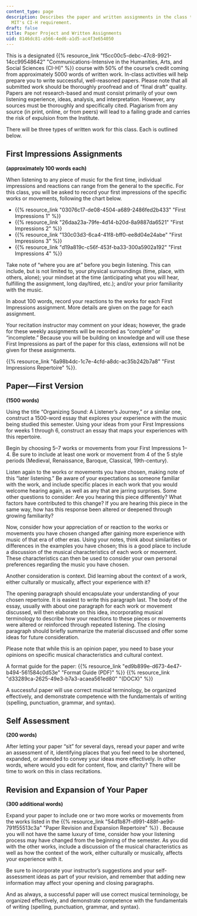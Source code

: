 ```yaml
---
content_type: page
description: Describes the paper and written assignments in the class that count toward
  MIT's CI-H requirement.
draft: false
title: Paper Project and Written Assignments
uid: 8146dc81-a566-4ed6-a1d5-ac4f3e654050
---
```

This is a designated {{% resource_link "f5cc00c5-debc-47c8-9921-14cc99548642" "Communications-Intensive in the Humanities, Arts, and Social Sciences (CI-H)" %}} course with 50% of the course’s credit coming from approximately 5000 words of written work. In-class activities will help prepare you to write successful, well-reasoned papers. Please note that all submitted work should be thoroughly proofread and of “final draft” quality. Papers are not research-based and must consist primarily of your own listening experience, ideas, analysis, and interpretation. However, any sources must be thoroughly and specifically cited. Plagiarism from any source (in print, online, or from peers) will lead to a failing grade and carries the risk of expulsion from the Institute.

There will be three types of written work for this class. Each is outlined below.

## First Impressions Assignments

**(approximately 100 words each)**

When listening to any piece of music for the first time, individual impressions and reactions can range from the general to the specific. For this class, you will be asked to record your first impressions of the specific works or movements, following the chart below. 

- {{% resource_link "03076c17-de08-4504-a689-2486fed2b433" "First Impressions 1" %}} 
- {{% resource_link "26daa23a-79fe-4d14-b20d-8a9887da6521" "First Impressions 2" %}} 
- {{% resource_link "130c03d3-6ca4-41f8-bff0-ee8d04e24abe" "First Impressions 3" %}} 
- {{% resource_link "d19a819c-c56f-453f-ba33-300a5902a192" "First Impressions 4" %}} 

Take note of “where you are at” before you begin listening. This can include, but is not limited to, your physical surroundings (time, place, with others, alone); your mindset at the time (anticipating what you will hear, fulfilling the assignment, long day/tired, etc.); and/or your prior familiarity with the music.

In about 100 words, record your reactions to the works for each First Impressions assignment. More details are given on the page for each assignment.

Your recitation instructor may comment on your ideas; however, the grade for these weekly assignments will be recorded as “complete” or “incomplete.” Because you will be building on knowledge and will use these First Impressions as part of the paper for this class, extensions will not be given for these assignments.

{{% resource_link "6a98b4dc-1c7e-4cfd-a8dc-ac35b242b7a8" "First Impressions Repertoire" %}}.

## Paper—First Version

**(1500 words)**

Using the title “Organizing Sound: A Listener’s Journey,” or a similar one, construct a 1500-word essay that explores your experience with the music being studied this semester. Using your ideas from your First Impressions for weeks 1 through 6, construct an essay that maps your experiences with this repertoire.

Begin by choosing 5–7 works or movements from your First Impressions 1–4. Be sure to include at least one work or movement from 4 of the 5 style periods (Medieval, Renaissance, Baroque, Classical, 19th-century). 

Listen again to the works or movements you have chosen, making note of this “later listening.” Be aware of your expectations as someone familiar with the work, and include specific places in each work that you would welcome hearing again, as well as any that are jarring surprises. Some other questions to consider: Are you hearing this piece differently? What factors have contributed to this change? If you are hearing this piece in the same way, how has this response been altered or deepened through growing familiarity?

Now, consider how your appreciation of or reaction to the works or movements you have chosen changed after gaining more experience with music of that era of other eras. Using your notes, think about similarities or differences in the examples you have chosen; this is a good place to include a discussion of the musical characteristics of each work or movement. These characteristics can then be used to consider your own personal preferences regarding the music you have chosen. 

Another consideration is context. Did learning about the context of a work, either culturally or musically, affect your experience with it?

The opening paragraph should encapsulate your understanding of your chosen repertoire. It is easiest to write this paragraph last. The body of the essay, usually with about one paragraph for each work or movement discussed, will then elaborate on this idea, incorporating musical terminology to describe how your reactions to these pieces or movements were altered or reinforced through repeated listening. The closing paragraph should briefly summarize the material discussed and offer some ideas for future consideration.

Please note that while this is an opinion paper, you need to base your opinions on specific musical characteristics and cultural context. 

A format guide for the paper: {{% resource_link "ed9b899e-d673-4e47-b494-561584c0d53e" "Format Guide (PDF)" %}} {{% resource_link "d33289ca-2625-49e3-b7a3-acaea561ed80" "(DOCX)" %}}

A successful paper will use correct musical terminology, be organized effectively, and demonstrate competence with the fundamentals of writing (spelling, punctuation, grammar, and syntax). 

## Self Assessment 

**(200 words)**

After letting your paper “sit” for several days, reread your paper and write an assessment of it, identifying places that you feel need to be shortened, expanded, or amended to convey your ideas more effectively. In other words, where would you edit for content, flow, and clarity? There will be time to work on this in class recitations.

## Revision and Expansion of Your Paper 

**(300 additional words)**

Expand your paper to include one or two more works or movements from the works listed in the {{% resource_link "54d1b87f-d991-488f-ae9d-791f55513c3a" "Paper Revision and Expansion Repertoire" %}} . Because you will not have the same luxury of time, consider how your listening process may have changed from the beginning of the semester. As you did with the other works, include a discussion of the musical characteristics as well as how the context of the work, either culturally or musically, affects your experience with it. 

Be sure to incorporate your instructor’s suggestions and your self-assessment ideas as part of your revision, and remember that adding new information may affect your opening and closing paragraphs. 

And as always, a successful paper will use correct musical terminology, be organized effectively, and demonstrate competence with the fundamentals of writing (spelling, punctuation, grammar, and syntax).